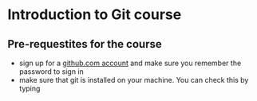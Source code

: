 # Introduction to Git course

## Pre-requestites for the course

 - sign up for a [github.com account](https://github.com/) and make sure you remember the password to sign in
 - make sure that git is installed on your machine.  You can check this by typing 